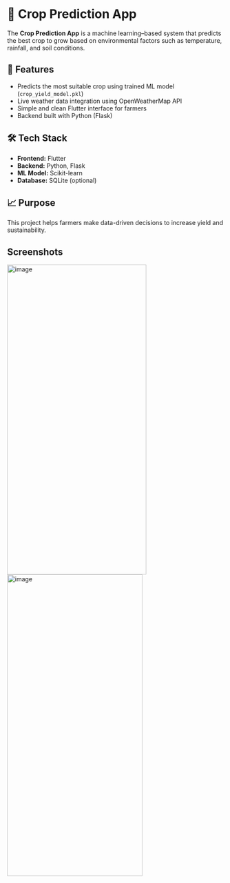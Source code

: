 # 🌾 Crop Prediction App

The **Crop Prediction App** is a machine learning–based system that predicts the best crop to grow based on environmental factors such as temperature, rainfall, and soil conditions.

## 🚀 Features
- Predicts the most suitable crop using trained ML model (`crop_yield_model.pkl`)
- Live weather data integration using OpenWeatherMap API
- Simple and clean Flutter interface for farmers
- Backend built with Python (Flask)

## 🛠️ Tech Stack
- **Frontend:** Flutter  
- **Backend:** Python, Flask  
- **ML Model:** Scikit-learn  
- **Database:** SQLite (optional)

## 📈 Purpose
This project helps farmers make data-driven decisions to increase yield and sustainability.

## Screenshots
<img width="323" height="718" alt="image" src="https://github.com/user-attachments/assets/4a92c872-943c-4ad0-a0bb-32ca0613e811" />
<img width="314" height="699" alt="image" src="https://github.com/user-attachments/assets/8e0d680f-a348-4a2b-9232-ff743bd3c3b6" />
